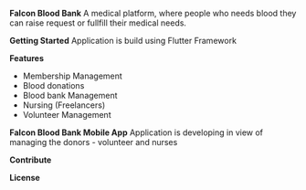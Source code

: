 **Falcon Blood Bank**
A medical platform,  where people who needs blood they can raise request or fullfill their medical needs.

**Getting Started**
Application is build using Flutter Framework


**Features**
- Membership Management
- Blood donations
- Blood bank Management
- Nursing (Freelancers)
- Volunteer Management

**Falcon Blood Bank Mobile App**
Application is developing in view of managing the donors - volunteer  and nurses

**Contribute**

**License**
